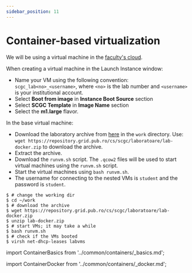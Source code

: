 ```yaml
---
sidebar_position: 11
---
```


# Container-based virtualization

We will be using a virtual machine in the [faculty's cloud](http://cloud.grid.pub.ro/).

When creating a virtual machine in the Launch Instance window:
  * Name your VM using the following convention: `scgc_lab<no>_<username>`,
where `<no>` is the lab number and `<username>` is your institutional account.
  * Select **Boot from image** in **Instance Boot Source** section
  * Select **SCGC Template** in **Image Name** section
  * Select the **m1.large** flavor.

In the base virtual machine:
  * Download the laboratory archive from [here](https://repository.grid.pub.ro/cs/scgc/laboratoare/lab-docker.zip) in the `work` directory.
Use: `wget https://repository.grid.pub.ro/cs/scgc/laboratoare/lab-docker.zip` to download the archive.
  * Extract the archive.
  * Download the `runvm.sh` script.
The `.qcow2` files will be used to start virtual machines using the `runvm.sh` script.
  * Start the virtual machines using `bash runvm.sh`.
  * The username for connecting to the nested VMs is `student` and the password is `student`.


```shell-session
$ # change the working dir
$ cd ~/work
$ # download the archive
$ wget https://repository.grid.pub.ro/cs/scgc/laboratoare/lab-docker.zip
$ unzip lab-docker.zip
$ # start VMs; it may take a while
$ bash runvm.sh
$ # check if the VMs booted
$ virsh net-dhcp-leases labvms
```

import ContainerBasics from '../common/containers/_basics.md';

<ContainerBasics/>

import ContainerDocker from '../common/containers/_docker.md';

<ContainerDocker/>
